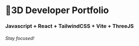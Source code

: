 # 🚀3D Developer Portfolio

### Javascript + React + TailwindCSS + Vite + ThreeJS
###### Stay focused!
